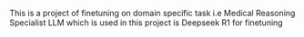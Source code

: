 This is a project of finetuning on domain specific task i.e Medical Reasoning Specialist
LLM which is used in this project is Deepseek R1 for finetuning
